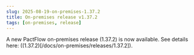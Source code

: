 ```yaml
---
slug: 2025-08-19-on-premises-1.37.2
title: On-premises release v1.37.2
tags: [on-premises, release]
---
```


A new PactFlow on-premises release (1.37.2) is now available. See details here: ((1.37.2)[/docs/on-premises/releases/1.37.2]).
